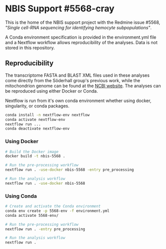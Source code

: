 # NBIS Support \#5568-cray

This is the home of the NBIS support project with the Redmine issue \#5568,
*"Single cell-RNA sequencing for identifying hemocyte subpopulations"*.

A Conda environment specification is provided in the environment.yml file and
a Nextflow workflow allows reproducibility of the analyses. Data is not stored
in this repository.

## Reproducibility

The transcriptome FASTA and BLAST XML files used in these analyses come directly
from the Söderhall group's previous work, while the mitochondrion genome can be
found at the [NCBI website](https://www.ncbi.nlm.nih.gov/nuccore/NC_033509.1/).
The analyses can be reproduced using either Docker or Conda.

Nextflow is run from it's own conda environment whether using docker, singularity, or conda packages.
```bash
conda install -n nextflow-env nextflow
conda activate nextflow-env
nextflow run ...
conda deactivate nextflow-env
```
### Using Docker

```bash
# Build the Docker image
docker build -t nbis-5568 .

# Run the pre-processing workflow
nextflow run . -use-docker nbis-5568 -entry pre_processing

# Run the analysis workflow
nextflow run . -use-docker nbis-5568
```

### Using Conda

```bash
# Create and activate the Conda environment
conda env create -p 5568-env -f environment.yml
conda activate 5568-env/

# Run the pre-processing workflow
nextflow run . -entry pre_processing

# Run the analysis workflow
nextflow run .
```
